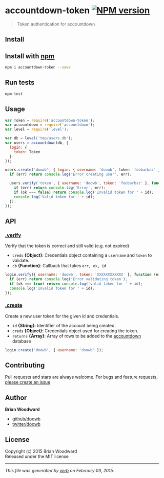 # accountdown-token [![NPM version](https://badge.fury.io/js/accountdown-token.svg)](http://badge.fury.io/js/accountdown-token)

> Token authentication for accountdown

## Install
## Install with [npm](npmjs.org)

```bash
npm i accountdown-token --save
```

## Run tests

```bash
npm test
```

## Usage

```js
var Token = require('accountdown-token');
var accountdown = require('accountdown');
var level = require('level');

var db = level('tmp/users.db');
var users = accountdown(db, {
  login: {
    token: Token
  }
});

users.create('doowb', { login: { username: 'doowb', token 'foobarbaz' }, value: { name: 'Brian' }}, function (err) {
  if (err) return console.log('Error creating user', err);

  users.verify('token', { username: 'doowb', token: 'foobarbaz' }, function (err, ok, id) {
    if (err) return console.log('Error', err);
    if (ok === false) return console.log('Invalid token for ' + id);
    console.log('Valid token for ' + id);
  }):
});
```

## API
### [.verify](index.js#L47)

Verify that the token is correct and still valid (e.g. not expired)

* `creds` **{Object}**: Credentials object containing a `username` and `token` to validate.    
* `cb` **{Function}**: Callback that takes `err, ok, id`    

```js
login.verify({ username: 'doowb', token: 'XXXXXXXXXXXX' }, function (err, ok, id) {
  if (err) return console.log('Error validating token');
  if (ok === true) return console.log('valid token for ' + id);
  console.log('Invalid token for ' + id);
});
```

### [.create](index.js#L97)

Create a new user token for the given id and credentials.

* `id` **{String}**: Identifier of the account being created.    
* `creds` **{Object}**: Credentials object used for creating the token.    
* `returns` **{Array}**: Array of rows to be added to the [accountdown] database  

```js
login.create('doowb', { username: 'doowb' });
```


## Contributing
Pull requests and stars are always welcome. For bugs and feature requests, [please create an issue](https://github.com/doowb/accountdown-token/issues)

## Author

**Brian Woodward**
 
+ [github/doowb](https://github.com/doowb)
+ [twitter/doowb](http://twitter.com/doowb) 

## License
Copyright (c) 2015 Brian Woodward  
Released under the MIT license

***

_This file was generated by [verb](https://github.com/assemble/verb) on February 03, 2015._

[accountdown]: https://github.com/substack/accountdown
